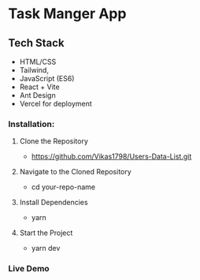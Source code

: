 # Task Manger App

## Tech Stack
- HTML/CSS
- Tailwind,
- JavaScript (ES6)
- React + Vite
- Ant Design
- Vercel for deployment

### Installation:
1. Clone the Repository
    - https://github.com/Vikas1798/Users-Data-List.git

2. Navigate to the Cloned Repository
    - cd your-repo-name

3. Install Dependencies
    - yarn

4. Start the Project
    - yarn dev

### Live Demo

